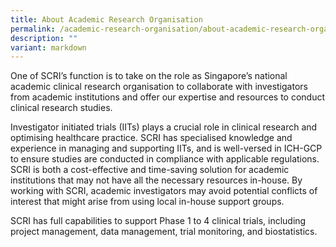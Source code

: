 ```yaml
---
title: About Academic Research Organisation
permalink: /academic-research-organisation/about-academic-research-organisation/
description: ""
variant: markdown
---
```

One of SCRI’s function is to take on the role as Singapore’s national academic clinical research organisation to collaborate with investigators from academic institutions and offer our expertise and resources to conduct clinical research studies.

Investigator initiated trials (IITs) plays a crucial role in clinical research and optimising healthcare practice.  SCRI has specialised knowledge and experience in managing and supporting IITs, and is well-versed in ICH-GCP to ensure studies are conducted in compliance with applicable regulations. SCRI is both a cost-effective and time-saving solution for academic institutions that may not have all the necessary resources in-house. By working with SCRI, academic investigators may avoid potential conflicts of interest that might arise from using local in-house support groups.

SCRI has full capabilities to support Phase 1 to 4 clinical trials, including project management, data management, trial monitoring, and biostatistics.